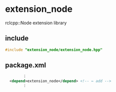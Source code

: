 # extension_node

rclcpp::Node extension library

## include

```c++
#include "extension_node/extension_node.hpp"
```

## package.xml

```xml
		︙
  <depend>extension_node</depend> <!-- ← add -->
		︙
```
